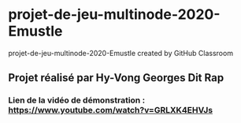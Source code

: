 # projet-de-jeu-multinode-2020-Emustle
projet-de-jeu-multinode-2020-Emustle created by GitHub Classroom

## Projet réalisé par Hy-Vong Georges Dit Rap

### Lien de la vidéo de démonstration : https://www.youtube.com/watch?v=GRLXK4EHVJs
